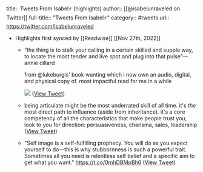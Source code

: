 title:: Tweets From Isabel⚡️ (highlights)
author:: [[@isabelunraveled on Twitter]]
full-title:: "Tweets From Isabel⚡️"
category:: #tweets
url:: https://twitter.com/isabelunraveled

- Highlights first synced by [[Readwise]] [[Nov 27th, 2022]]
	- “the thing is to stalk your calling in a certain skilled and supple way, to locate the most tender and live spot and plug into that pulse”—annie dillard 
	  
	  from @lukeburgis’ book wanting which i now own an audio, digital, and physical copy of. most impactful read for me in a while 
	  
	  ![](https://pbs.twimg.com/media/FiipD7hX0AAxz31.jpg) ([View Tweet](https://twitter.com/isabelunraveled/status/1596711961332703234))
	- being articulate might be the most underrated skill of all time. it's *the* most direct path to influence (aside from inheritance). it's a core competency of all the characteristics that make people trust you, look to you for direction: persuasiveness, charisma, sales, leadership ([View Tweet](https://twitter.com/isabelunraveled/status/1590810718294904832))
	- "Self image is a self-fulfilling prophecy. You will do as you expect yourself to do—this is why stubbornness is such a powerful trait. Sometimes all you need is relentless self belief and a specific aim to get what you want."
	  https://t.co/0mhDBMpBh6 ([View Tweet](https://twitter.com/isabelunraveled/status/1596597089538277376))